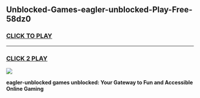 
## Unblocked-Games-eagler-unblocked-Play-Free-58dz0
<h3>
<a href="https://premium76.site?title=eagler-unblocked&ref=18A1">CLICK TO PLAY</a></h3>
<hr>

<h3>
<a href="https://premium76.site?title=eagler-unblocked&ref=18A1">CLICK 2 PLAY</a>
  
</h3>

<a href="https://premium76.site?title=eagler-unblocked&ref=18A1"><img src="https://clearcache.store/games.png"></a>


**eagler-unblocked games unblocked: Your Gateway to Fun and Accessible Online Gaming**
